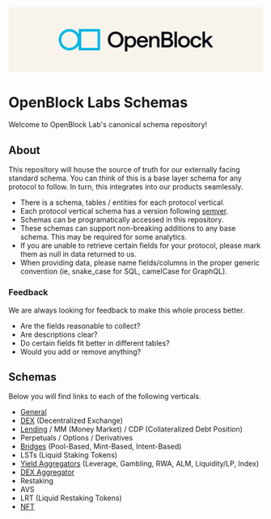 [![OBL](./docs/images/obl-logo.jpg)](https://www.openblocklabs.com/)

# OpenBlock Labs Schemas

Welcome to OpenBlock Lab's canonical schema repository!

## About

This repository will house the source of truth for our externally facing standard schema. You can think of this is a base layer schema for any protocol to follow. In turn, this integrates into our products seamlessly. 

- There is a schema, tables / entities for each protocol vertical.
- Each protocol vertical schema has a version following [semver](https://semver.org/).
- Schemas can be programatically accessed in this repository.
- These schemas can support non-breaking additions to any base schema. This may be required for some analytics.
- If you are unable to retrieve certain fields for your protocol, please mark them as null in data returned to us.
- When providing data, please name fields/columns in the proper generic convention (ie, snake_case for SQL, camelCase for GraphQL).

### Feedback

We are always looking for feedback to make this whole process better.

- Are the fields reasonable to collect?
- Are descriptions clear?
- Do certain fields fit better in different tables?
- Would you add or remove anything?

## Schemas

Below you will find links to each of the following verticals.

- [General](./schemas/general/SCHEMA.md)
- [DEX](./schemas/dex/SCHEMA.md) (Decentralized Exchange)
- [Lending](./schemas/lending/SCHEMA.md) / MM (Money Market) / CDP (Collateralized Debt Position)
- Perpetuals / Options / Derivatives
- [Bridges](./schemas/bridge/SCHEMA.md) (Pool-Based, Mint-Based, Intent-Based)
- LSTs (Liquid Staking Tokens)
- [Yield Aggregators](./schemas/yield-aggregator/SCHEMA.md) (Leverage, Gambling, RWA, ALM, Liquidity/LP, Index)
- [DEX Aggregator](./schemas/dex-aggregator/SCHEMA.md)
- Restaking
- AVS
- LRT (Liquid Restaking Tokens)
- [NFT](./schemas/nft/SCHEMA.md)
